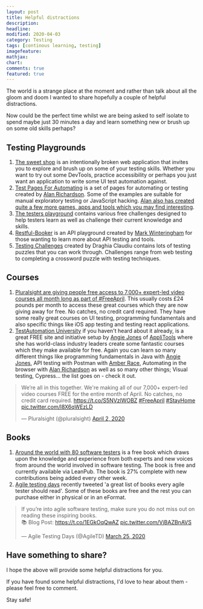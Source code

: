 ```yaml
---
layout: post
title: Helpful distractions
description: 
headline: 
modified: 2020-04-03
category: Testing
tags: [continous learning, testing]
imagefeature: 
mathjax: 
chart: 
comments: true
featured: true
---
```


The world is a strange place at the moment and rather than talk about all the gloom and doom I wanted to share hopefully a couple of helpful distractions. 

Now could be the perfect time whilst we are being asked to self isolate to spend maybe just 30 minutes a day and learn something new or brush up on some old skills perhaps?

## Testing Playgrounds
1. [The sweet shop](https://sweetshop.netlify.com/) is an intentionally broken web application that invites you to explore and brush up on some of your testing skills. Whether you want to try out some DevTools, practice accessibility or perhaps you just want an application to write some UI test automation against.
2. [Test Pages For Automating](https://testpages.herokuapp.com/styled/index.html) is a set of pages for automating or testing created by [Alan Richardson](https://twitter.com/eviltester). Some of the examples are suitable for manual exploratory testing or JavaScript hacking. 
[Alan also has created quite a few more games, apps and tools which you may find interesting](https://www.eviltester.com/page/tools/).
3. [The testers playground](https://testersplayground.herokuapp.com/) contains various free challenges designed to help testers learn as well as challenge their current knowledge and skills.
4. [Restful-Booker](https://restful-booker.herokuapp.com/) is an API playground created by [Mark Winteringham](https://twitter.com/2bittester) for those wanting to learn more about API testing and tools.
5. [Testing Challenges](http://testingchallenges.thetestingmap.org/) created by Draghia Claudiu contains lots of testing puzzles that you can work through. Challenges range from web testing to completing a crossword puzzle with testing techniques.

## Courses

1. [Pluralsight are giving people free access to 7,000+ expert-led video courses all month long as part of #FreeApril](https://www.pluralsight.com/offer/2020/free-april-month). This usually costs £24 pounds per month to access these great courses which they are now giving away for free. No catches, no credit card required. They have some really great courses on UI testing, programming fundamentals and also specific things like iOS app testing and testing react applications.
2. [TestAutomation University](https://testautomationu.applitools.com/) if you haven't heard about it already, is a great FREE site and initiative setup by [Angie Jones](https://twitter.com/techgirl1908) of [AppliTools](https://applitools.com/) where she has world-class industry leaders create some fantastic courses which they make available for free. Again you can learn so many different things like programming fundamentals in Java with [Angie Jones](https://twitter.com/techgirl1908), API testing with Postman with [Amber Race](https://twitter.com/ambertests), Automating in the browser with [Alan Richardson](https://twitter.com/eviltester) as well as so many other things; Visual testing, Cypress... the list goes on - check it out.

<blockquote class="twitter-tweet tw-align-center"><p lang="en" dir="ltr">We’re all in this together. We&#39;re making all of our 7,000+ expert-led video courses FREE for the entire month of April. No catches, no credit card required. <a href="https://t.co/S5NVzlWOBZ">https://t.co/S5NVzlWOBZ</a> <a href="https://twitter.com/hashtag/FreeApril?src=hash&amp;ref_src=twsrc%5Etfw">#FreeApril</a> <a href="https://twitter.com/hashtag/StayHome?src=hash&amp;ref_src=twsrc%5Etfw">#StayHome</a> <a href="https://t.co/l8X6qWEzLD">pic.twitter.com/l8X6qWEzLD</a></p>&mdash; Pluralsight (@pluralsight) <a href="https://twitter.com/pluralsight/status/1245708345496834049?ref_src=twsrc%5Etfw">April 2, 2020</a></blockquote> <script async src="https://platform.twitter.com/widgets.js" charset="utf-8"></script>

## Books

1. [Around the world with 80 software testers](https://leanpub.com/AroundTheWorldWith80SoftwareTesters) is a free book which draws upon the knowledge and experience from both experts and new voices from around the world involved in software testing. The book is free and currently available via LeanPub. The book is 27% complete with new contributions being added every other week.
2. [Agile testing days](https://twitter.com/AgileTD) recently tweeted 'a great list of books every agile tester should read'. Some of these books are free and the rest you can purchase either in physical or in an eFormat.

<blockquote class="twitter-tweet tw-align-center"><p lang="en" dir="ltr">If you’re into agile software testing, make sure you do not miss out on reading these inspiring books.<br>📚 Blog Post: <a href="https://t.co/1EGkOqQwAZ">https://t.co/1EGkOqQwAZ</a> <a href="https://t.co/VjBAZBnAVS">pic.twitter.com/VjBAZBnAVS</a></p>&mdash; Agile Testing Days (@AgileTD) <a href="https://twitter.com/AgileTD/status/1242836242632511488?ref_src=twsrc%5Etfw">March 25, 2020</a></blockquote> <script async src="https://platform.twitter.com/widgets.js" charset="utf-8"></script>

## Have something to share?
I hope the above will provide some helpful distractions for you.

If you have found some helpful distractions, I'd love to hear about them - please feel free to comment.

Stay safe!